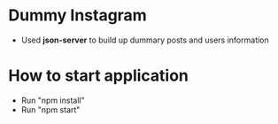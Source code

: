 # Dummy Instagram
- Used **json-server** to build up dummary posts and users information
# How to start application
- Run "npm install"
- Run "npm start"
